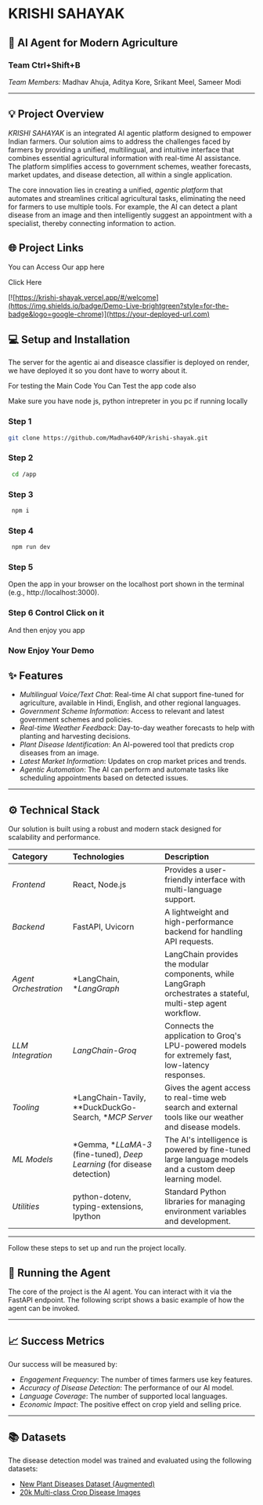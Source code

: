 # KRISHI SAHAYAK

## 🌾 AI Agent for Modern Agriculture

### Team Ctrl+Shift+B

*Team Members:* Madhav Ahuja, Aditya Kore, Srikant Meel, Sameer Modi

-----

## 💡 Project Overview

*KRISHI SAHAYAK* is an integrated AI agentic platform designed to empower Indian farmers. Our solution aims to address the challenges faced by farmers by providing a unified, multilingual, and intuitive interface that combines essential agricultural information with real-time AI assistance. The platform simplifies access to government schemes, weather forecasts, market updates, and disease detection, all within a single application.

The core innovation lies in creating a unified, *agentic platform* that automates and streamlines critical agricultural tasks, eliminating the need for farmers to use multiple tools. For example, the AI can detect a plant disease from an image and then intelligently suggest an appointment with a specialist, thereby connecting information to action.

## 🌐 Project Links
You can Access Our app here

Click Here

[![https://krishi-shayak.vercel.app/#/welcome](https://img.shields.io/badge/Demo-Live-brightgreen?style=for-the-badge&logo=google-chrome)](https://your-deployed-url.com)


## 💻 Setup and Installation

The server for the agentic ai and diseasce classifier is deployed on render, we have deployed it so you dont have to worry about it.

For testing the Main Code
You Can Test the app code also


Make sure you have node js, python intrepreter in you pc if running locally

### Step 1
```bash
git clone https://github.com/Madhav64OP/krishi-shayak.git
```

### Step 2
```bash
 cd /app
```

### Step 3
```bash
 npm i
```

### Step 4
```bash
 npm run dev
```

### Step 5
Open the app in your browser on the localhost port shown in the terminal (e.g., http://localhost:3000).


### Step 6 Control Click on it

And then enjoy you app
### Now Enjoy Your Demo

## ✨ Features

  * *Multilingual Voice/Text Chat*: Real-time AI chat support fine-tuned for agriculture, available in Hindi, English, and other regional languages.
  * *Government Scheme Information*: Access to relevant and latest government schemes and policies.
  * *Real-time Weather Feedback*: Day-to-day weather forecasts to help with planting and harvesting decisions.
  * *Plant Disease Identification*: An AI-powered tool that predicts crop diseases from an image.
  * *Latest Market Information*: Updates on crop market prices and trends.
  * *Agentic Automation*: The AI can perform and automate tasks like scheduling appointments based on detected issues.

-----

## ⚙ Technical Stack

Our solution is built using a robust and modern stack designed for scalability and performance.

| Category | Technologies | Description |
| :--- | :--- | :--- |
| *Frontend* | React, Node.js | Provides a user-friendly interface with multi-language support. |
| *Backend* | FastAPI, Uvicorn | A lightweight and high-performance backend for handling API requests. |
| *Agent Orchestration* | *LangChain, **LangGraph* | LangChain provides the modular components, while LangGraph orchestrates a stateful, multi-step agent workflow. |
| *LLM Integration* | *LangChain-Groq* | Connects the application to Groq's LPU-powered models for extremely fast, low-latency responses. |
| *Tooling* | *LangChain-Tavily, **DuckDuckGo-Search, **MCP Server* | Gives the agent access to real-time web search and external tools like our weather and disease models. |
| *ML Models* | *Gemma, **LLaMA-3* (fine-tuned), *Deep Learning* (for disease detection) | The AI's intelligence is powered by fine-tuned large language models and a custom deep learning model. |
| *Utilities* | python-dotenv, typing-extensions, Ipython | Standard Python libraries for managing environment variables and development. |

-----


Follow these steps to set up and run the project locally.


## 🚀 Running the Agent

The core of the project is the AI agent. You can interact with it via the FastAPI endpoint. The following script shows a basic example of how the agent can be invoked.

-----

## 📈 Success Metrics

Our success will be measured by:

  * *Engagement Frequency*: The number of times farmers use key features.
  * *Accuracy of Disease Detection*: The performance of our AI model.
  * *Language Coverage*: The number of supported local languages.
  * *Economic Impact*: The positive effect on crop yield and selling price.

-----

## 📚 Datasets

The disease detection model was trained and evaluated using the following datasets:

  * [New Plant Diseases Dataset (Augmented)](https://www.kaggle.com/datasets/vipoooool/new-plant-diseases-dataset?select=New+Plant+Diseases+Dataset%28Augmented%29)
  * [20k Multi-class Crop Disease Images](https://www.kaggle.com/datasets/jawadali1045/20k-multi-class-crop-disease-images)

